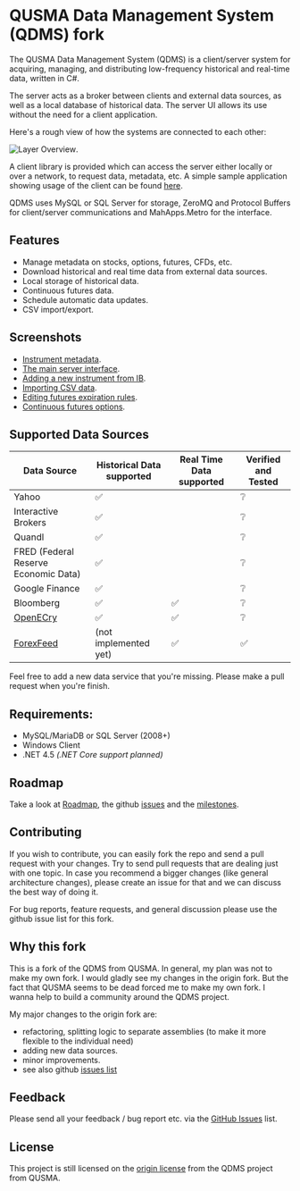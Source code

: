# QUSMA Data Management System (QDMS) fork

The QUSMA Data Management System (QDMS) is a client/server system for acquiring, managing, and distributing low-frequency historical and real-time data, written in C#. 

The server acts as a broker between clients and external data sources, as well as a local database of historical data. The server UI allows its use without the need for a client application.

Here's a rough view of how the systems are connected to each other:

![Layer Overview](http://i.imgur.com/oRbwoiG.png).

A client library is provided which can access the server either locally or over a network, to request data, metadata, etc. A simple sample application showing usage of the client can be found [here](https://github.com/leo90skk/qdms/blob/master/SampleApp/Program.cs).

QDMS uses MySQL or SQL Server for storage, ZeroMQ and Protocol Buffers for client/server communications and MahApps.Metro for the interface.


## Features

* Manage metadata on stocks, options, futures, CFDs, etc.
* Download historical and real time data from external data sources.
* Local storage of historical data.
* Continuous futures data.
* Schedule automatic data updates.
* CSV import/export.


## Screenshots

* [Instrument metadata](http://i.imgur.com/GXw8amN.png).
* [The main server interface](http://i.imgur.com/i985ZUW.png).
* [Adding a new instrument from IB](http://i.imgur.com/HGPsoK5.png).
* [Importing CSV data](http://i.imgur.com/en6kDo1.png).
* [Editing futures expiration rules](http://i.imgur.com/WvKkb4x.png).
* [Continuous futures options](http://i.imgur.com/47VuXmH.png).


## Supported Data Sources

| Data Source                           | Historical Data supported | Real Time Data supported | Verified and Tested |
|-------------------------------------- | ------------------------- | ------------------------ | ------------------- |
| Yahoo                                 | :white_check_mark:    |                    | :grey_question: |
| Interactive Brokers                   | :white_check_mark:    |                    | :grey_question: |
| Quandl                                | :white_check_mark:    |                    | :grey_question: |
| FRED (Federal Reserve Economic Data)  | :white_check_mark:    |                    | :grey_question: |
| Google Finance                        | :white_check_mark:    |                    | :grey_question: |
| Bloomberg                             | :white_check_mark:    | :white_check_mark: | :grey_question: |
| [OpenECry](http://futuresonline.com/) | :white_check_mark:    | :white_check_mark: | :grey_question: |
| [ForexFeed](http://forexfeed.net/)    | (not implemented yet) | :white_check_mark: | :white_check_mark: |

Feel free to add a new data service that you're missing. Please make a pull request when you're finish.

Requirements:
------------------------
* MySQL/MariaDB or SQL Server (2008+)
* Windows Client
* .NET 4.5 *(.NET Core support planned)*


## Roadmap

Take a look at [Roadmap](roadmap.md), the github [issues](https://github.com/leo90skk/qdms/labels/enhancement) and the [milestones](https://github.com/leo90skk/qdms/milestones).


## Contributing

If you wish to contribute, you can easily fork the repo and send a pull request with your changes. Try to send pull requests that are dealing just with one topic.
In case you recommend a bigger changes (like general architecture changes), please create an issue for that and we can discuss the best way of doing it.

For bug reports, feature requests, and general discussion please use the github issue list for this fork.


## Why this fork

This is a fork of the QDMS from QUSMA. In general, my plan was not to make my own fork. I would gladly see my changes in the origin fork. But the fact that QUSMA seems to be dead forced me to make my own fork.
I wanna help to build a community around the QDMS project.

My major changes to the origin fork are:
* refactoring, splitting logic to separate assemblies (to make it more flexible to the individual need)
* adding new data sources.
* minor improvements.
* see also github [issues list](https://github.com/leo90skk/qdms/issues)


## Feedback

Please send all your feedback / bug report etc. via the [GitHub Issues](https://github.com/leo90skk/qdms/issues) list.

## License
This project is still licensed on the [origin license](LICENSE) from the QDMS project from QUSMA.
